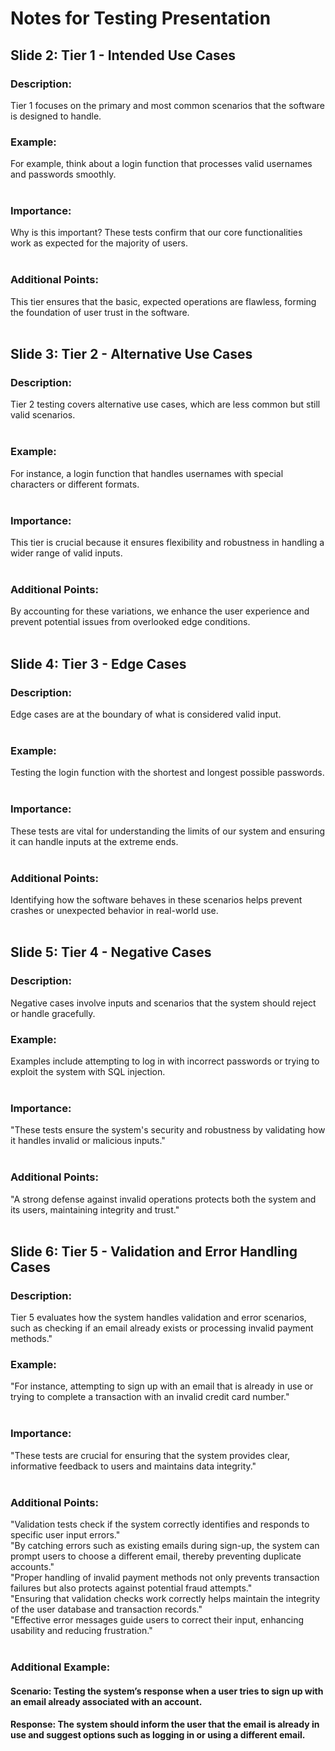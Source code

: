 # Notes for Testing Presentation<br>
## Slide 2: Tier 1 - Intended Use Cases<br>
### Description: <br>
Tier 1 focuses on the primary and most common scenarios that the software is designed to handle.<br>
### Example:<br>
For example, think about a login function that processes valid usernames and passwords smoothly.<br>
<br>
### Importance:<br>
Why is this important? These tests confirm that our core functionalities work as expected for the majority of users.<br>
<br>
### Additional Points:<br>
This tier ensures that the basic, expected operations are flawless, forming the foundation of user trust in the software.<br>
<br>
## Slide 3: Tier 2 - Alternative Use Cases<br>
### Description:<br>
Tier 2 testing covers alternative use cases, which are less common but still valid scenarios.<br>
<br>
### Example:<br>
For instance, a login function that handles usernames with special characters or different formats.<br>
<br>
### Importance:<br>
This tier is crucial because it ensures flexibility and robustness in handling a wider range of valid inputs.<br>
<br>
### Additional Points:<br>
By accounting for these variations, we enhance the user experience and prevent potential issues from overlooked edge conditions.<br>
<br>
## Slide 4: Tier 3 - Edge Cases<br>
### Description:<br>
Edge cases are at the boundary of what is considered valid input.<br>
<br>
### Example:<br>
Testing the login function with the shortest and longest possible passwords.<br>
<br>
### Importance:<br>
These tests are vital for understanding the limits of our system and ensuring it can handle inputs at the extreme ends.<br>
<br>
### Additional Points:<br>
Identifying how the software behaves in these scenarios helps prevent crashes or unexpected behavior in real-world use.<br>
<br>
## Slide 5: Tier 4 - Negative Cases<br>
### Description:<br>
Negative cases involve inputs and scenarios that the system should reject or handle gracefully.<br>
### Example:<br>
Examples include attempting to log in with incorrect passwords or trying to exploit the system with SQL injection.<br>
<br>
### Importance:<br>
"These tests ensure the system's security and robustness by validating how it handles invalid or malicious inputs."<br>
<br>
### Additional Points:<br>
"A strong defense against invalid operations protects both the system and its users, maintaining integrity and trust."<br>
<br>
## Slide 6: Tier 5 - Validation and Error Handling Cases<br>
### Description:<br>
Tier 5 evaluates how the system handles validation and error scenarios, such as checking if an email already exists or processing invalid payment methods."<br>
### Example: <br>
"For instance, attempting to sign up with an email that is already in use or trying to complete a transaction with an invalid credit card number."<br>
<br>
### Importance:<br>
"These tests are crucial for ensuring that the system provides clear, informative feedback to users and maintains data integrity."<br>
<br>
### Additional Points:<br>
"Validation tests check if the system correctly identifies and responds to specific user input errors."<br>
"By catching errors such as existing emails during sign-up, the system can prompt users to choose a different email, thereby preventing duplicate accounts."<br>
"Proper handling of invalid payment methods not only prevents transaction failures but also protects against potential fraud attempts."<br>
"Ensuring that validation checks work correctly helps maintain the integrity of the user database and transaction records."<br>
"Effective error messages guide users to correct their input, enhancing usability and reducing frustration."<br>
<br>
### Additional Example:<br>
#### Scenario: Testing the system’s response when a user tries to sign up with an email already associated with an account.<br>
#### Response: The system should inform the user that the email is already in use and suggest options such as logging in or using a different email.<br>


